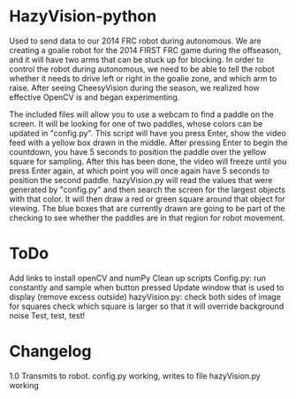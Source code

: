 HazyVision-python
=================

Used to send data to our 2014 FRC robot during autonomous.
We are creating a goalie robot for the 2014 FIRST FRC game during the offseason, and it will have two arms that can be stuck up for blocking. In order to control the robot during autonomous, we need to be able to tell the robot whether it needs to drive left or right in the goalie zone, and which arm to raise.
After seeing CheesyVision during the season, we realized how effective OpenCV is and began experimenting.

The included files will allow you to use a webcam to find a paddle on the screen.
It will be looking for one of two paddles, whose colors can be updated in "config.py". This script will have you press Enter, show the video feed with a yellow box drawn in the middle. After pressing Enter to begin the countdown, you have 5 seconds to position the paddle over the yellow square for sampling. After this has been done, the video will freeze until you press Enter again, at which point you will once again have 5 seconds to position the second paddle.
hazyVision.py will read the values that were generated by "config.py" and then search the screen for the largest objects with that color. It will then draw a red or green square around that object for viewing.
The blue boxes that are currently drawn are going to be part of the checking to see whether the paddles are in that region for robot movement.

ToDo
=================
Add links to install openCV and numPy
Clean up scripts
Config.py:
	run constantly and sample when button pressed
	Update window that is used to display (remove excess outside)
hazyVision.py:
	check both sides of image for squares
	check which square is larger so that it will override background noise
	Test, test, test!


Changelog
=================
1.0
Transmits to robot.
config.py working, writes to file
hazyVision.py working